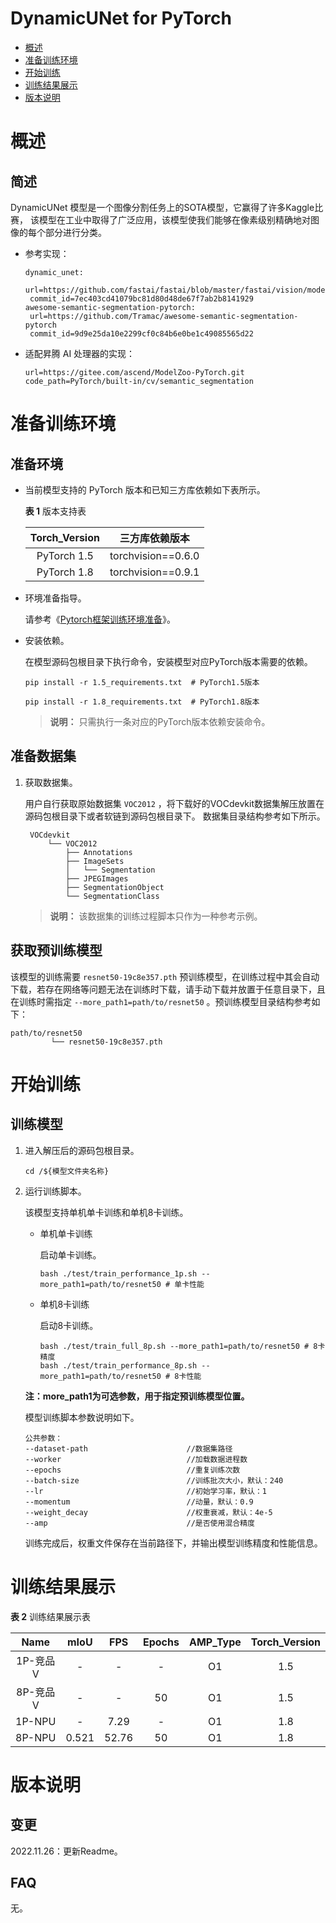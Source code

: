 # DynamicUNet for PyTorch

-   [概述](#概述)
-   [准备训练环境](#准备训练环境)
-   [开始训练](#开始训练)
-   [训练结果展示](#训练结果展示)
-   [版本说明](#版本说明)

# 概述

## 简述

DynamicUNet 模型是一个图像分割任务上的SOTA模型，它赢得了许多Kaggle比赛，
该模型在工业中取得了广泛应用，该模型使我们能够在像素级别精确地对图像的每个部分进行分类。

- 参考实现：

  ```
  dynamic_unet:
   url=https://github.com/fastai/fastai/blob/master/fastai/vision/models/unet.py
   commit_id=7ec403cd41079bc81d80d48de67f7ab2b8141929
  awesome-semantic-segmentation-pytorch:
   url=https://github.com/Tramac/awesome-semantic-segmentation-pytorch
   commit_id=9d9e25da10e2299cf0c84b6e0be1c49085565d22  
  ```

- 适配昇腾 AI 处理器的实现：

  ```
  url=https://gitee.com/ascend/ModelZoo-PyTorch.git
  code_path=PyTorch/built-in/cv/semantic_segmentation
  ```


# 准备训练环境

## 准备环境

- 当前模型支持的 PyTorch 版本和已知三方库依赖如下表所示。

  **表 1**  版本支持表

  | Torch_Version      | 三方库依赖版本                                 |
  | :--------: | :----------------------------------------------------------: |
  | PyTorch 1.5 | torchvision==0.6.0 |
  | PyTorch 1.8 | torchvision==0.9.1 |

- 环境准备指导。

  请参考《[Pytorch框架训练环境准备](https://www.hiascend.com/document/detail/zh/ModelZoo/pytorchframework/ptes)》。
  
- 安装依赖。

  在模型源码包根目录下执行命令，安装模型对应PyTorch版本需要的依赖。
  ```
  pip install -r 1.5_requirements.txt  # PyTorch1.5版本
  
  pip install -r 1.8_requirements.txt  # PyTorch1.8版本
  ```
  > **说明：** 
  >只需执行一条对应的PyTorch版本依赖安装命令。


## 准备数据集

1. 获取数据集。

   用户自行获取原始数据集 `VOC2012` ，将下载好的VOCdevkit数据集解压放置在源码包根目录下或者软链到源码包根目录下。 
   数据集目录结构参考如下所示。

   ```
    VOCdevkit
        └── VOC2012
            ├── Annotations
            ├── ImageSets
            │   └── Segmentation
            ├── JPEGImages
            ├── SegmentationObject
            └── SegmentationClass              
   ```
   > **说明：** 
   >该数据集的训练过程脚本只作为一种参考示例。

## 获取预训练模型
该模型的训练需要 `resnet50-19c8e357.pth` 预训练模型，在训练过程中其会自动下载，若存在网络等问题无法在训练时下载，请手动下载并放置于任意目录下，且在训练时需指定 `--more_path1=path/to/resnet50` 。预训练模型目录结构参考如下：
   ```
   path/to/resnet50
            └── resnet50-19c8e357.pth
   ```

# 开始训练

## 训练模型

1. 进入解压后的源码包根目录。

   ```
   cd /${模型文件夹名称} 
   ```

2. 运行训练脚本。

   该模型支持单机单卡训练和单机8卡训练。

   - 单机单卡训练

     启动单卡训练。

     ```
     bash ./test/train_performance_1p.sh --more_path1=path/to/resnet50 # 单卡性能
     ```

   - 单机8卡训练

     启动8卡训练。

     ```
     bash ./test/train_full_8p.sh --more_path1=path/to/resnet50 # 8卡精度
     bash ./test/train_performance_8p.sh --more_path1=path/to/resnet50 # 8卡性能   
     ```

   **注：more_path1为可选参数，用于指定预训练模型位置。**

   模型训练脚本参数说明如下。

   ```
   公共参数：
   --dataset-path                      //数据集路径
   --worker                            //加载数据进程数      
   --epochs                            //重复训练次数
   --batch-size                        //训练批次大小，默认：240
   --lr                                //初始学习率，默认：1
   --momentum                          //动量，默认：0.9
   --weight_decay                      //权重衰减，默认：4e-5
   --amp                               //是否使用混合精度
   ```
   训练完成后，权重文件保存在当前路径下，并输出模型训练精度和性能信息。

# 训练结果展示

**表 2**  训练结果展示表

| Name  | mIoU   | FPS  | Epochs  | AMP_Type | Torch_Version |
|:-----:|:------:|:----:|:-------:| :-------:| :------------:|
| 1P-竞品V | -     | -    | -       | O1       | 1.5 |
| 8P-竞品V | -     | -    | 50      | O1       | 1.5 |
| 1P-NPU | -     | 7.29  | -       | O1       | 1.8 |
| 8P-NPU | 0.521 | 52.76   | 50      | O1       | 1.8 |

# 版本说明

## 变更

2022.11.26：更新Readme。

## FAQ

无。

